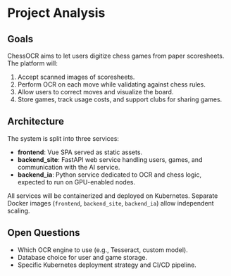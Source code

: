 # Project Analysis

## Goals

ChessOCR aims to let users digitize chess games from paper scoresheets. The platform will:

1. Accept scanned images of scoresheets.
2. Perform OCR on each move while validating against chess rules.
3. Allow users to correct moves and visualize the board.
4. Store games, track usage costs, and support clubs for sharing games.

## Architecture

The system is split into three services:

- **frontend**: Vue SPA served as static assets.
- **backend_site**: FastAPI web service handling users, games, and communication with the AI service.
- **backend_ia**: Python service dedicated to OCR and chess logic, expected to run on GPU-enabled nodes.

All services will be containerized and deployed on Kubernetes. Separate Docker images (`frontend`, `backend_site`, `backend_ia`) allow independent scaling.

## Open Questions

- Which OCR engine to use (e.g., Tesseract, custom model).
- Database choice for user and game storage.
- Specific Kubernetes deployment strategy and CI/CD pipeline.

